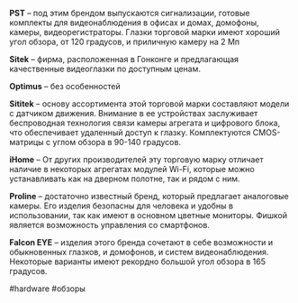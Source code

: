 **PST** – под этим брендом выпускаются сигнализации, готовые комплекты для видеонаблюдения в офисах и домах, домофоны, камеры, видеорегистраторы. Глазки торговой марки имеют хороший угол обзора, от 120 градусов, и приличную камеру на 2 Мп

**Sitek** – фирма, расположенная в Гонконге и предлагающая качественные видеоглазки по доступным ценам. 

**Optimus** – без особенностей

**Sititek** – основу ассортимента этой торговой марки составляют модели с датчиком движения. Внимание в ее устройствах заслуживает беспроводная технология связи камеры агрегата и цифрового блока, что обеспечивает удаленный доступ к глазку. Комплектуются CMOS-матрицы с  углом обзора в 90-140 градусов. 

**iHome** – От других производителей эту торговую марку отличает наличие в некоторых агрегатах модулей Wi-Fi, которые можно устанавливать как на дверном полотне, так и рядом с ним. 

**Proline** – достаточно известный бренд, который предлагает аналоговые камеры.
Его изделия безопасны для человека и удобны в использовании, так как имеют в основном цветные мониторы. Фишкой является возможность управления со смартфонов. 

**Falcon EYE** – изделия этого бренда сочетают в себе возможности и обыкновенных глазков, и домофонов, и систем видеонаблюдения. Некоторые варианты имеют рекордно большой угол обзора в 165 градусов. 

#hardware  #обзоры 